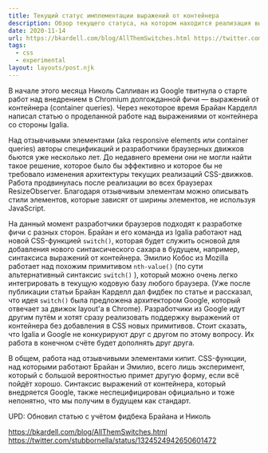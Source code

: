 ```yaml
---
title: Текущий статус имплементации выражений от контейнера
description: Обзор текущего статуса, на котором находится реализация выражений от контейнеров
date: 2020-11-14
url: https://bkardell.com/blog/AllThemSwitches.html https://twitter.com/stubbornella/status/1324524942650601472
tags:
  - css
  - experimental
layout: layouts/post.njk
---
```

В начале этого месяца Николь Салливан из Google твитнула о старте работ над внедрением в Chromium долгожданной фичи — выражений от контейнера (container queries). Через некоторое время Брайан Карделл написал статью о проделанной работе над выражениями от контейнера со стороны Igalia.

Над отзывчивыми элементами (aka responsive elements или container queries) авторы спецификаций и разработчики браузерных движков бьются уже несколько лет. До недавнего времени они не могли найти такое решение, которое было бы эффективно и которое бы не требовало изменения архитектуры текущих реализаций CSS-движков. Работа продвинулась после реализации во всех браузерах ResizeObserver. Благодаря отзывчивым элементам можно описывать стили элементов, которые зависят от ширины элементов, не используя JavaScript.

На данный момент разработчики браузеров подходят к разработке фичи с разных сторон. Брайан и его команда из Igalia работают над новой CSS-функцией `switch()`, которая будет служить основой для добавления нового синтаксического сахара в будущем, например, синтаксиса выражений от контейнера. Эмилио Кобос из Mozilla работает над похожим примитивом `nth-value()` (по сути альтернативный синтаксис `switch()` ), который можно очень легко интегрировать в текущую кодовую базу любого браузера. (Уже после публикации статьи Брайан Карделл дал фидбек по статье и рассказал, что идея `switch()` была предложена архитектором Google, который отвечает за движок layout'а в Chrome). Разработчики из Google идут другим путём и хотят сразу реализовать поддержку выражений от контейнера без добавления в CSS новых примитивов. Стоит сказать, что Igalia и Google не конкурируют друг с другом по этому вопросу. Их работа в конечном счёте будет дополнять друг друга.

В общем, работа над отзывчивыми элементами кипит. CSS-функции, над которыми работают Брайан и Эмилио, всего лишь эксперимент, который с большой вероятностью примет другую форму, если всё пойдёт хорошо. Синтаксис выражений от контейнера, который внедряется Google, также неспецифицирован официально и тоже непонятно, что мы получим в будущем как стандарт.

UPD: Обновил статью с учётом фидбека Брайана и Николь

https://bkardell.com/blog/AllThemSwitches.html
https://twitter.com/stubbornella/status/1324524942650601472
